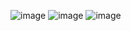 ![image](https://github.com/user-attachments/assets/8ce08aaa-7399-49ff-abbd-2226057a7662)
![image](https://github.com/user-attachments/assets/23d5c79b-a9f3-439f-aa2b-af9433264690)
![image](https://github.com/user-attachments/assets/d68b82b5-1248-47e1-a56f-2ebc388b49df)



